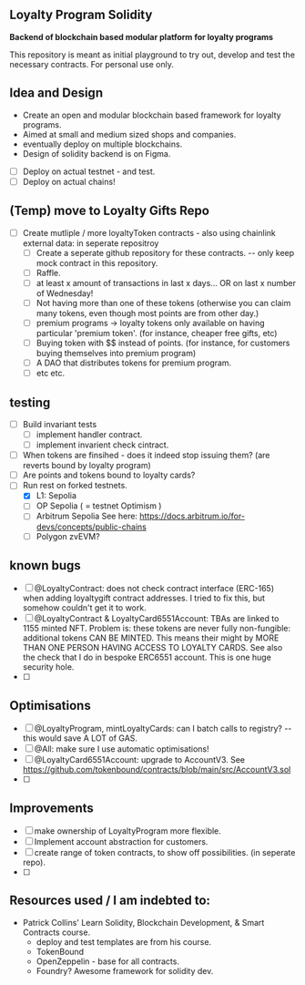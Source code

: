 ## Loyalty Program Solidity 
**Backend of blockchain based modular platform for loyalty programs**

This repository is meant as initial playground to try out, develop and test the necessary contracts.
For personal use only. 

## Idea and Design
- Create an open and modular blockchain based framework for loyalty programs. 
- Aimed at small and medium sized shops and companies. 
- eventually deploy on multiple blockchains. 
- Design of solidity backend is on Figma. 

- [ ] Deploy on actual testnet - and test.
- [ ] Deploy on actual chains! 

## (Temp) move to Loyalty Gifts Repo 
- [ ] Create mutliple / more loyaltyToken contracts - also using chainlink external data: in seperate repositroy 
  - [ ] Create a seperate github repository for these contracts. -- only keep mock contract in this repository.  
  - [ ] Raffle. 
  - [ ] at least x amount of transactions in last x days... OR on last x number of Wednesday! 
  - [ ] Not having more than one of these tokens (otherwise you can claim many tokens, even though most points are from other day.)  
  - [ ] premium programs -> loyalty tokens only available on having particular 'premium token'. (for instance, cheaper free gifts, etc)
  - [ ] Buying token with $$ instead of points. (for instance, for customers buying themselves into premium program)
  - [ ] A DAO that distributes tokens for premium program. 
  - [ ] etc etc. 

## testing
- [ ] Build invariant tests
  - [ ] implement handler contract. 
  - [ ] implement invarient check cintract. 
- [ ] When tokens are finsihed - does it indeed stop issuing them? (are reverts bound by loyalty program)
- [ ] Are points and tokens bound to loyalty cards?
- [ ] Run rest on forked testnets.
  - [x] L1: Sepolia 
  - [ ] OP Sepolia ( = testnet Optimism )
  - [ ] Arbitrum Sepolia See here: https://docs.arbitrum.io/for-devs/concepts/public-chains 
  - [ ] Polygon zvEVM? 

## known bugs
- [ ] @LoyaltyContract: does not check contract interface (ERC-165) when adding loyaltygift contract addresses. I tried to fix this, but somehow couldn't get it to work.  
- [ ] @LoyaltyContract & LoyaltyCard6551Account: TBAs are linked to 1155 minted NFT. Problem is: these tokens are never fully non-fungible: additional tokens CAN BE MINTED. This means their might by MORE THAN ONE PERSON HAVING ACCESS TO LOYALTY CARDS. See also the check that I do in bespoke ERC6551 account. This is one huge security hole. 
- [ ] 

## Optimisations
- [ ] @LoyaltyProgram, mintLoyaltyCards: can I batch calls to registry? -- this would save A LOT of GAS. 
- [ ] @All: make sure I use automatic optimisations! 
- [ ] @LoyaltyCard6551Account: upgrade to AccountV3. See https://github.com/tokenbound/contracts/blob/main/src/AccountV3.sol 
- [ ] 

## Improvements
- [ ] make ownership of LoyaltyProgram more flexible. 
- [ ] Implement account abstraction for customers.  
- [ ] create range of token contracts, to show off possibilities. (in seperate repo).  
- [ ] 

## Resources used / I am indebted to:  
-  Patrick Collins' Learn Solidity, Blockchain Development, & Smart Contracts course. 
   -  deploy and test templates are from his course. 
   -  TokenBound 
   -  OpenZeppelin - base for all contracts. 
   -  Foundry? Awesome framework for solidity dev. 